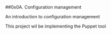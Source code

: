 ##0x0A. Configuration management


An introduction to configuration management

This project wil be implementing the Puppet tool
